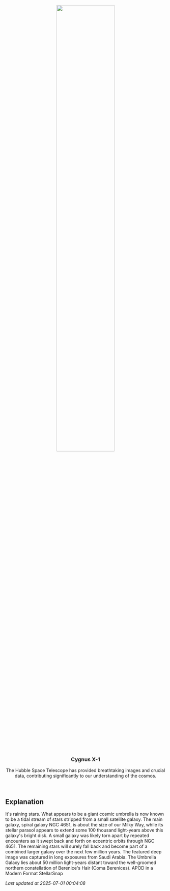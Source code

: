 <p align='center'>
    <img src='https://apod.nasa.gov/apod/image/2506/UmbrellaGal_Alkuwari_960.png' width='60%' />
    <h3 align="center">Cygnus X-1</h3>
    <p align="center">The Hubble Space Telescope has provided breathtaking images and crucial data, contributing significantly to our understanding of the cosmos.</p>
</p>
<br/>

Explanation
--
It's raining stars.  What appears to be a giant cosmic umbrella is now known to be a tidal stream of stars stripped from a small satellite galaxy. The main galaxy, spiral galaxy NGC 4651, is about the size of our Milky Way, while its stellar parasol appears to extend some 100 thousand light-years above this galaxy's bright disk. A small galaxy was likely torn apart by repeated encounters as it swept back and forth on eccentric orbits through NGC 4651. The remaining stars will surely fall back and become part of a combined larger galaxy over the next few million years. The featured deep image was captured in long exposures from Saudi Arabia. The Umbrella Galaxy lies about 50 million light-years distant toward the well-groomed northern constellation of Berenice's Hair (Coma Berenices).   APOD in a Modern Format StellarSnap


*Last updated at 2025-07-01 00:04:08*

